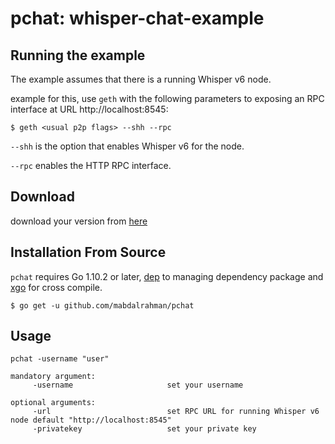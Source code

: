 # pchat: whisper-chat-example

## Running the example

The example assumes that there is a running Whisper v6 node. 

example for this, use `geth` with the following parameters to exposing an RPC interface at URL http://localhost:8545:

    $ geth <usual p2p flags> --shh --rpc


`--shh` is the option that enables Whisper v6 for the node.

`--rpc` enables the HTTP RPC interface.

## Download

download your version from [here](https://github.com/mabdalrahman/pchat/releases/tag/v1.0.0-alpha1)

## Installation From Source
`pchat` requires Go 1.10.2 or later, [dep](https://github.com/golang/dep) to managing dependency package and [xgo](https://github.com/karalabe/xgo) for cross compile.

```
$ go get -u github.com/mabdalrahman/pchat
```

## Usage
```
pchat -username "user" 

mandatory argument:
     -username                     set your username

optional arguments:
     -url                          set RPC URL for running Whisper v6 node default "http://localhost:8545"
     -privatekey                   set your private key

```
